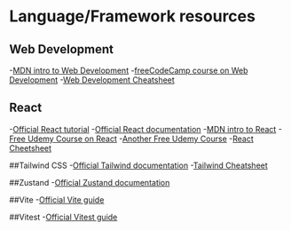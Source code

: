 # Language/Framework resources
## Web Development
-[MDN intro to Web Development](https://developer.mozilla.org/en-US/docs/Learn/Getting_started_with_the_web)
-[freeCodeCamp course on Web Development](https://www.freecodecamp.org/)
-[Web Development Cheatsheet](https://htmlcheatsheet.com/)

## React
-[Official React tutorial](https://reactjs.org/tutorial/tutorial.html)
-[Official React documentation](https://reactjs.org/docs/getting-started.html)
-[MDN intro to React](https://developer.mozilla.org/en-US/docs/Learn/Tools_and_testing/Client-side_JavaScript_frameworks/React_getting_started)
-[Free Udemy Course on React](https://www.udemy.com/course/react-fundamentals/)
-[Another Free Udemy Course](https://www.udemy.com/course/react-fundamentals/)
-[React Cheetsheet](https://devhints.io/react)

##Tailwind CSS
-[Official Tailwind documentation](https://tailwindcss.com/docs/installation)
-[Tailwind Cheatsheet](https://nerdcave.com/tailwind-cheat-sheet)

##Zustand
-[Official Zustand documentation](https://docs.pmnd.rs/zustand/getting-started/introduction)

##Vite
-[Official Vite guide](https://v3.vitejs.dev/guide/)

##Vitest
-[Official Vitest guide](https://vitest.dev/guide/)

